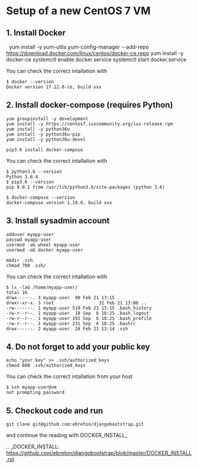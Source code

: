 <!-- markdownlint-disable MD034 -->

# Setup of a new CentOS 7 VM

## 1. Install Docker

    yum install -y yum-utils
    yum-config-manager --add-repo https://download.docker.com/linux/centos/docker-ce.repo
    yum install -y docker-ce
    systemctl enable docker.service
    systemctl start docker.service

You can check the correct intallation with

    $ docker --version
    Docker version 17.12.0-ce, build xxx

## 2. Install docker-compose (requires Python)

    yum groupinstall -y development
    yum install -y https://centos7.iuscommunity.org/ius-release.rpm
    yum install -y python36u
    yum install -y python36u-pip
    yum install -y python36u-devel

    pip3.6 install docker-compose

You can check the correct intallation with

    $ python3.6 --version
    Python 3.6.4
    $ pip3.6 --version
    pip 9.0.1 from /usr/lib/python3.6/site-packages (python 3.6)

    $ docker-compose --version
    docker-compose version 1.19.0, build xxx

## 3. Install sysadmin account

    adduser myapp-user
    passwd myapp-user
    usermod -aG wheel myapp-user
    usermod -aG docker myapp-user

    mkdir .ssh
    chmod 700 .ssh/

You can check the correct intallation with

    $ ls -laG /home/myapp-user/
    total 16
    drwx------. 3 myapp-user  90 Feb 21 13:15 .
    drwxr-xr-x. 3 root                 32 Feb 21 13:06 ..
    -rw-------. 1 myapp-user 519 Feb 21 13:15 .bash_history
    -rw-r--r--. 1 myapp-user  18 Sep  6 18:25 .bash_logout
    -rw-r--r--. 1 myapp-user 193 Sep  6 18:25 .bash_profile
    -rw-r--r--. 1 myapp-user 231 Sep  6 18:25 .bashrc
    drwx------. 2 myapp-user  28 Feb 21 13:14 .ssh

## 4. Do not forget to add your public key

    echo "your key" >> .ssh/authorized_keys
    chmod 600 .ssh/authorized_keys

You can check the correct intallation from your host

    $ ssh myapp-user@vm
    not prompting password

## 5. Checkout code and run

    git clone git@github.com:ebreton/djangobootstrap.git

and continue the reading with DOCKER_INSTALL_

.. _DOCKER_INSTALL: https://github.com/ebreton/djangobootstrap/blob/master/DOCKER_INSTALL.rst
